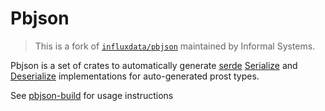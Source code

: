 # Pbjson

> This is a fork of [`influxdata/pbjson`](https://github.com/influxdata/pbjson) maintained by Informal Systems.

Pbjson is a set of crates to automatically generate [serde](https://serde.rs/) [Serialize](https://docs.rs/serde/1.0.130/serde/trait.Serialize.html) and [Deserialize](https://docs.rs/serde/1.0.130/serde/trait.Deserialize.html) implementations for auto-generated prost types.

See [pbjson-build](https://docs.rs/pbjson-build) for usage instructions
